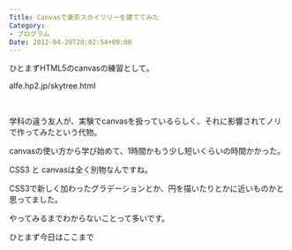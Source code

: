 ```yaml
---
Title: Canvasで東京スカイツリーを建ててみた
Category:
- プログラム
Date: 2012-04-28T20:02:54+09:00
---
```



ひとまずHTML5のcanvasの練習として。

alfe.hp2.jp/skytree.html

&nbsp;

学科の違う友人が、実験でcanvasを扱っているらしく、それに影響されてノリで作ってみたという代物。

canvasの使い方から学び始めて、1時間かもう少し短いくらいの時間かかった。

CSS3 と canvasは全く別物なんですね。

CSS3で新しく加わったグラデーションとか、円を描いたりとかに近いものかと思ってました。

やってみるまでわからないことって多いです。

ひとまず今日はここまで

&nbsp;
